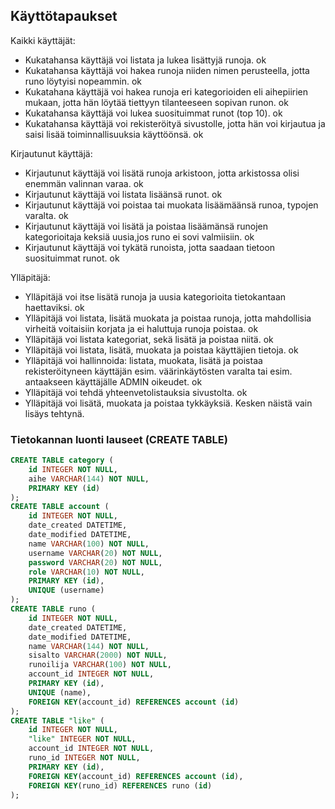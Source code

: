 ## Käyttötapaukset

Kaikki käyttäjät:

- Kukatahansa käyttäjä voi  listata ja lukea lisättyjä runoja. ok
- Kukatahansa käyttäjä voi hakea runoja niiden nimen perusteella, jotta runo löytyisi nopeammin. ok
- Kukatahana käyttäjä voi hakea runoja eri kategorioiden eli aihepiirien mukaan, jotta hän löytää tiettyyn tilanteeseen sopivan runon. ok
- Kukatahansa käyttäjä voi lukea suosituimmat runot (top 10). ok
- Kukatahansa käyttäjä voi rekisteröityä sivustolle, jotta hän voi kirjautua  ja  saisi lisää toiminnallisuuksia käyttöönsä. ok

Kirjautunut käyttäjä:

- Kirjautunut käyttäjä voi lisätä runoja arkistoon, jotta arkistossa olisi enemmän valinnan varaa. ok
- Kirjautunut käyttäjä voi listata lisäänsä runot. ok
- Kirjautunut käyttäjä voi poistaa tai muokata lisäämäänsä runoa, typojen varalta. ok
- Kirjautunut käyttäjä voi lisätä ja poistaa lisäämänsä runojen kategorioitaja keksiä uusia,jos runo ei sovi valmiisiin. ok
- Kirjautunut käyttäjä voi tykätä runoista, jotta saadaan tietoon suosituimmat runot. ok


Ylläpitäjä:

- Ylläpitäjä voi itse lisätä runoja ja uusia kategorioita tietokantaan haettaviksi. ok
- Ylläpitäjä voi listata, lisätä muokata ja poistaa runoja, jotta mahdollisia virheitä voitaisiin korjata ja ei haluttuja runoja poistaa. ok
- Ylläpitäjä voi listata kategoriat, sekä lisätä ja poistaa niitä. ok
- Ylläpitäjä voi listata, lisätä, muokata ja poistaa käyttäjien tietoja. ok
- Ylläpitäjä voi hallinnoida: listata, muokata, lisätä ja poistaa rekisteröityneen käyttäjän esim. väärinkäytösten varalta tai esim. antaakseen käyttäjälle ADMIN oikeudet. ok
- Ylläpitäjä voi tehdä yhteenvetolistauksia sivustolta. ok
- Ylläpitäjä voi lisätä, muokata ja poistaa tykkäyksiä. Kesken näistä vain lisäys tehtynä.

### Tietokannan luonti lauseet (CREATE TABLE)

```sql
CREATE TABLE category (
	id INTEGER NOT NULL, 
	aihe VARCHAR(144) NOT NULL, 
	PRIMARY KEY (id)
);
CREATE TABLE account (
	id INTEGER NOT NULL, 
	date_created DATETIME, 
	date_modified DATETIME, 
	name VARCHAR(100) NOT NULL, 
	username VARCHAR(20) NOT NULL, 
	password VARCHAR(20) NOT NULL, 
	role VARCHAR(10) NOT NULL, 
	PRIMARY KEY (id), 
	UNIQUE (username)
);
CREATE TABLE runo (
	id INTEGER NOT NULL, 
	date_created DATETIME, 
	date_modified DATETIME, 
	name VARCHAR(144) NOT NULL, 
	sisalto VARCHAR(2000) NOT NULL, 
	runoilija VARCHAR(100) NOT NULL, 
	account_id INTEGER NOT NULL, 
	PRIMARY KEY (id), 
	UNIQUE (name), 
	FOREIGN KEY(account_id) REFERENCES account (id)
);
CREATE TABLE "like" (
	id INTEGER NOT NULL, 
	"like" INTEGER NOT NULL, 
	account_id INTEGER NOT NULL, 
	runo_id INTEGER NOT NULL, 
	PRIMARY KEY (id), 
	FOREIGN KEY(account_id) REFERENCES account (id), 
	FOREIGN KEY(runo_id) REFERENCES runo (id)
);

```
